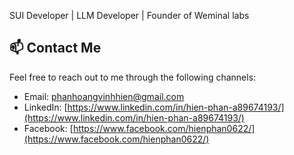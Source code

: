 
SUI Developer | LLM Developer | Founder of Weminal labs


## 📫 Contact Me
Feel free to reach out to me through the following channels:
- Email: [phanhoangvinhhien@gmail.com](mailto:phanhoangvinhhien@gmail.com)
- LinkedIn: [https://www.linkedin.com/in/hien-phan-a89674193/](https://www.linkedin.com/in/hien-phan-a89674193/)
- Facebook: [https://www.facebook.com/hienphan0622/](https://www.facebook.com/hienphan0622/)



 

<!--
**hien-p/hien-p** is a ✨ _special_ ✨ repository because its `README.md` (this file) appears on your GitHub profile.

Here are some ideas to get you started:

- 🔭 I’m currently working on ...
- 🌱 I’m currently learning ...
- 👯 I’m looking to collaborate on ...
- 🤔 I’m looking for help with ...
- 💬 Ask me about ...
- 📫 How to reach me: ...
- 😄 Pronouns: ...
- ⚡ Fun fact: ...
-->
